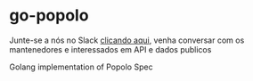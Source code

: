 # go-popolo

Junte-se a nós no Slack [clicando aqui](http://databr.herokuapp.com/), venha conversar com os mantenedores e interessados em API e dados publicos 

Golang implementation of Popolo Spec
